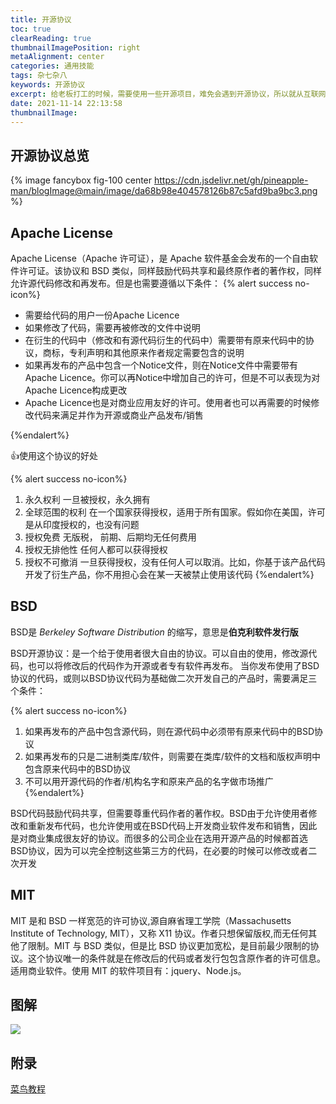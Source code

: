 ```yaml
---
title: 开源协议
toc: true
clearReading: true
thumbnailImagePosition: right
metaAlignment: center
categories: 通用技能
tags: 杂七杂八
keywords: 开源协议
excerpt: 给老板打工的时候，需要使用一些开源项目，难免会遇到开源协议，所以就从互联网上查找了相关资料，形成了本文。本文摘抄自菜鸟教程，方便后续重复阅读
date: 2021-11-14 22:13:58
thumbnailImage:
---
```

<!-- toc -->

## 开源协议总览
{% image fancybox fig-100  center  https://cdn.jsdelivr.net/gh/pineapple-man/blogImage@main/image/da68b98e404578126b87c5afd9ba9bc3.png %}

## Apache License

Apache License（Apache 许可证），是 Apache 软件基金会发布的一个自由软件许可证。该协议和 BSD 类似，同样鼓励代码共享和最终原作者的著作权，同样允许源代码修改和再发布。但是也需要遵循以下条件：
{% alert success no-icon%}

- 需要给代码的用户一份Apache Licence
- 如果修改了代码，需要再被修改的文件中说明
- 在衍生的代码中（修改和有源代码衍生的代码中）需要带有原来代码中的协议，商标，专利声明和其他原来作者规定需要包含的说明
- 如果再发布的产品中包含一个Notice文件，则在Notice文件中需要带有Apache Licence。你可以再Notice中增加自己的许可，但是不可以表现为对Apache Licence构成更改
- Apache Licence也是对商业应用友好的许可。使用者也可以再需要的时候修改代码来满足并作为开源或商业产品发布/销售

{%endalert%}

:+1:使用这个协议的好处

{% alert success no-icon%}
1. 永久权利 一旦被授权，永久拥有
2. 全球范围的权利 在一个国家获得授权，适用于所有国家。假如你在美国，许可是从印度授权的，也没有问题
3. 授权免费 无版税， 前期、后期均无任何费用
4. 授权无排他性 任何人都可以获得授权
5. 授权不可撤消 一旦获得授权，没有任何人可以取消。比如，你基于该产品代码开发了衍生产品，你不用担心会在某一天被禁止使用该代码
{%endalert%}

## BSD

BSD是 *Berkeley Software Distribution* 的缩写，意思是**伯克利软件发行版**

BSD开源协议：是一个给于使用者很大自由的协议。可以自由的使用，修改源代码，也可以将修改后的代码作为开源或者专有软件再发布。 当你发布使用了BSD协议的代码，或则以BSD协议代码为基础做二次开发自己的产品时，需要满足三个条件：

{% alert success no-icon%}
1. 如果再发布的产品中包含源代码，则在源代码中必须带有原来代码中的BSD协议
2. 如果再发布的只是二进制类库/软件，则需要在类库/软件的文档和版权声明中包含原来代码中的BSD协议
3. 不可以用开源代码的作者/机构名字和原来产品的名字做市场推广
{%endalert%}

BSD代码鼓励代码共享，但需要尊重代码作者的著作权。BSD由于允许使用者修改和重新发布代码，也允许使用或在BSD代码上开发商业软件发布和销售，因此是对商业集成很友好的协议。而很多的公司企业在选用开源产品的时候都首选BSD协议，因为可以完全控制这些第三方的代码，在必要的时候可以修改或者二次开发

## MIT

MIT 是和 BSD 一样宽范的许可协议,源自麻省理工学院（Massachusetts Institute of Technology, MIT），又称 X11 协议。作者只想保留版权,而无任何其他了限制。MIT 与 BSD 类似，但是比 BSD 协议更加宽松，是目前最少限制的协议。这个协议唯一的条件就是在修改后的代码或者发行包包含原作者的许可信息。适用商业软件。使用 MIT 的软件项目有：jquery、Node.js。

## 图解

![](https://cdn.jsdelivr.net/gh/pineapple-man/blogImage@main/image/bg2011050101.png)

## 附录

[菜鸟教程](https://www.runoob.com/w3cnote/open-source-license.html)

